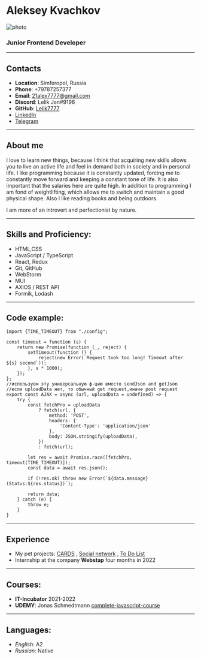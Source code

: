 # Aleksey Kvachkov

![photo](https://avatars.githubusercontent.com/u/80705108?v=4)

### Junior Frontend Developer

***

## Contacts

* **Location**: Simferopol, Russia
* **Phone**: +79787257377
* **Email**: 21alex7777@gmail.com
* **Discord**: Lelik Jan#9196
* **GitHub**: [Lelik7777](https://github.com/Lelik7777)
* [LinkedIn](https://www.linkedin.com/in/alex-kvachkov-aa245a237/)
* [Telegram](https://t.me/Lelik_Jan)

***

## About me

I love to learn new things, because I think that acquiring new skills allows you to live an active life and feel in
demand both in society and in personal life. I like programming because it is constantly updated, forcing me to
constantly move forward and keeping a constant tone of life. It is also important that the salaries here are quite high.
In addition to programming I am fond of weightlifting, which allows me to switch and maintain a good physical shape.
Also I like reading books and being outdoors.

I am more of an introvert and perfectionist by nature.


***

## Skills and Proficiency:

* HTML,CSS
* JavaScript / TypeScript
* React, Redux
* Git, GitHub
* WebStorm
* MUI
* AXIOS / REST API
* Formik, Lodash

***

## Code example:

```
import {TIME_TIMEOUT} from "./config";

const timeout = function (s) {
    return new Promise(function (_, reject) {
        setTimeout(function () {
            reject(new Error(`Request took too long! Timeout after ${s} second`));
        }, s * 1000);
    });
};
//используем эту универсальную ф-цию вместо sendJson and getJson
//если uploadData нет, то обычный get request,иначе post request
export const AJAX = async (url, uploadData = undefined) => {
    try {
        const fetchPro = uploadData
            ? fetch(url, {
                method: 'POST',
                headers: {
                    'Content-Type': 'application/json'
                },
                body: JSON.stringify(uploadData),
            })
            : fetch(url);

        let res = await Promise.race([fetchPro, timeout(TIME_TIMEOUT)]);
        const data = await res.json();

        if (!res.ok) throw new Error(`${data.message}(Status:${res.status})`);

        return data;
    } catch (e) {
        throw e;
    }
}

```

***

## Experience

* My pet projects: [CARDS](https://freiii21.github.io/friday-project/#/login)
  , [Social network](https://lelik7777.github.io/social_network_2021/#/)
  ,  [To Do List](https://lelik7777.github.io/todo16v2/)
* Internship at the company **Webstap** four months in 2022

***

## Courses:

* **IT-Incubator** 2021-2022
* **UDEMY**: Jonas Schmedtmann [
  complete-javascript-course](https://github.com/Lelik7777/complete-javascript-course)

***

## Languages:

* *English*: A2
* *Russian*: Native

